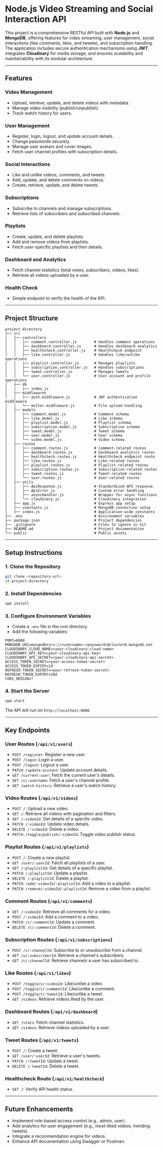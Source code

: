 # **Node.js Video Streaming and Social Interaction API**

This project is a comprehensive RESTful API built with **Node.js** and **MongoDB**, offering features for video streaming, user management, social interactions (like comments, likes, and tweets), and subscription handling. The application includes secure authentication mechanisms using **JWT**, integrates **Cloudinary** for media storage, and ensures scalability and maintainability with its modular architecture.

---

## **Features**

### **Video Management**
- Upload, retrieve, update, and delete videos with metadata.
- Manage video visibility (publish/unpublish).
- Track watch history for users.

### **User Management**
- Register, login, logout, and update account details.
- Change passwords securely.
- Manage user avatars and cover images.
- Fetch user channel profiles with subscription details.

### **Social Interactions**
- Like and unlike videos, comments, and tweets.
- Add, update, and delete comments on videos.
- Create, retrieve, update, and delete tweets.

### **Subscriptions**
- Subscribe to channels and manage subscriptions.
- Retrieve lists of subscribers and subscribed channels.

### **Playlists**
- Create, update, and delete playlists.
- Add and remove videos from playlists.
- Fetch user-specific playlists and their details.

### **Dashboard and Analytics**
- Fetch channel statistics (total views, subscribers, videos, likes).
- Retrieve all videos uploaded by a user.

### **Health Check**
- Simple endpoint to verify the health of the API.

---

## **Project Structure**

```plaintext
project-directory
├── src
│   ├── controllers
│   │   ├── comment.controller.js        # Handles comment operations
│   │   ├── dashboard.controller.js      # Handles dashboard analytics
│   │   ├── healthcheck.controller.js    # Healthcheck endpoint
│   │   ├── like.controller.js           # Handles like/unlike operations
│   │   ├── playlist.controller.js       # Manages playlists
│   │   ├── subscription.controller.js   # Handles subscriptions
│   │   ├── tweet.controller.js          # Manages tweets
│   │   └── user.controller.js           # User account and profile operations
│   ├── db
│   │   ├── index.js 
│   ├── middlewares
│   │   ├── auth.middleware.js           # JWT authentication middleware
│   │   └── multer.middleware.js         # File upload handling
│   ├── models
│   │   ├── comment.model.js             # Comment schema
│   │   ├── like.model.js                # Like schema
│   │   ├── playlist.model.js            # Playlist schema
│   │   ├── subscription.model.js        # Subscription schema
│   │   ├── tweet.model.js               # Tweet schema
│   │   ├── user.model.js                # User schema
│   │   └── video.model.js               # Video schema
│   ├── routes
│   │   ├── comment.routes.js            # Comment-related routes
│   │   ├── dashboard.routes.js          # Dashboard analytics routes
│   │   ├── healthcheck.routes.js        # Healthcheck endpoint route
│   │   ├── like.routes.js               # Like-related routes
│   │   ├── playlist.routes.js           # Playlist-related routes
│   │   ├── subscription.routes.js       # Subscription-related routes
│   │   ├── tweet.routes.js              # Tweet-related routes
│   │   └── user.routes.js               # User-related routes
│   ├── utils
│   │   ├── ApiResponse.js               # Standardized API response
│   │   ├── ApiError.js                  # Custom error handling
│   │   ├── asyncHandler.js              # Wrapper for async functions
│   │   └── cloudinary.js                # Cloudinary integration
│   ├── app.js                           # Express app setup
│   ├── constants.js                     # MongoDB connection setup
│   ├── index.js                         # Application-wide constants
├── .env                                 # Environment variables
├── package.json                         # Project dependencies
├── .gitignore                           # Files to ignore in Git
├── README.md                            # Project documentation
└── public                               # Public assets
```

---

## **Setup Instructions**

### **1. Clone the Repository**
```bash
git clone <repository-url>
cd project-directory
```

### **2. Install Dependencies**
```bash
npm install
```

### **3. Configure Environment Variables**
- Create a `.env` file in the root directory.
- Add the following variables:
```plaintext
PORT=8000
MONGODB_URI=mongodb+srv://<username>:<password>@cluster0.mongodb.net
CLOUDINARY_CLOUD_NAME=<your-cloudinary-cloud-name>
CLOUDINARY_API_KEY=<your-cloudinary-api-key>
CLOUDINARY_API_SECRET=<your-cloudinary-api-secret>
ACCESS_TOKEN_SECRET=<your-access-token-secret>
ACCESS_TOKEN_EXPIRY=1d
REFRESH_TOKEN_SECRET=<your-refresh-token-secret>
REFRESH_TOKEN_EXPIRY=10d
CORS_ORIGIN=*
```

### **4. Start the Server**
```bash
npm start
```
The API will run on `http://localhost:8000`.

---

## **Key Endpoints**

### **User Routes** (`/api/v1/users`)
- `POST /register`: Register a new user.
- `POST /login`: Login a user.
- `POST /logout`: Logout a user.
- `PATCH /update-account`: Update account details.
- `GET /current-user`: Fetch the current user's details.
- `GET /c/:username`: Fetch a user's channel profile.
- `GET /watch-history`: Retrieve a user's watch history.

### **Video Routes** (`/api/v1/videos`)
- `POST /`: Upload a new video.
- `GET /`: Retrieve all videos with pagination and filters.
- `GET /:videoId`: Get details of a specific video.
- `PATCH /:videoId`: Update video details.
- `DELETE /:videoId`: Delete a video.
- `PATCH /toggle/publish/:videoId`: Toggle video publish status.

### **Playlist Routes** (`/api/v1/playlists`)
- `POST /`: Create a new playlist.
- `GET /user/:userId`: Fetch all playlists of a user.
- `GET /:playlistId`: Get details of a specific playlist.
- `PATCH /:playlistId`: Update a playlist.
- `DELETE /:playlistId`: Delete a playlist.
- `PATCH /add/:videoId/:playlistId`: Add a video to a playlist.
- `PATCH /remove/:videoId/:playlistId`: Remove a video from a playlist.

### **Comment Routes** (`/api/v1/comments`)
- `GET /:videoId`: Retrieve all comments for a video.
- `POST /:videoId`: Add a comment to a video.
- `PATCH /c/:commentId`: Update a comment.
- `DELETE /c/:commentId`: Delete a comment.

### **Subscription Routes** (`/api/v1/subscriptions`)
- `POST /c/:channelId`: Subscribe to or unsubscribe from a channel.
- `GET /u/:subscriberId`: Retrieve a channel's subscribers.
- `GET /c/:channelId`: Retrieve channels a user has subscribed to.

### **Like Routes** (`/api/v1/likes`)
- `POST /toggle/v/:videoId`: Like/unlike a video.
- `POST /toggle/c/:commentId`: Like/unlike a comment.
- `POST /toggle/t/:tweetId`: Like/unlike a tweet.
- `GET /videos`: Retrieve videos liked by the user.

### **Dashboard Routes** (`/api/v1/dashboard`)
- `GET /stats`: Fetch channel statistics.
- `GET /videos`: Retrieve videos uploaded by a user.

### **Tweet Routes** (`/api/v1/tweets`)
- `POST /`: Create a tweet.
- `GET /user/:userId`: Retrieve a user's tweets.
- `PATCH /:tweetId`: Update a tweet.
- `DELETE /:tweetId`: Delete a tweet.

### **Healthcheck Route** (`/api/v1/healthcheck`)
- `GET /`: Verify API health status.

---

## **Future Enhancements**

- Implement role-based access control (e.g., admin, user).
- Add analytics for user engagement (e.g., most-liked videos, trending tweets).
- Integrate a recommendation engine for videos.
- Enhance API documentation using Swagger or Postman.



